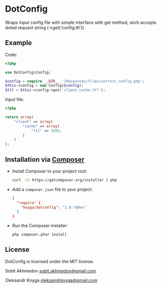 DotConfig
========================
Wraps input config file with simple interface with get method, wich accepts doted request string (->get('config.ttl'))


Example
-----------

Code:

```php
<?php

use DotConfig\Config;

$config = require __DIR__.'/Resources/files/correct_config.php';
$this->config = new Config($config);
$ttl = $this->config->get('client.cache.ttl');
```

Input file:

```php
<?php

return array(
    "client" => array(
        "cache" => array(
            "ttl" => 3600,
        )
    )
);
```


Installation via [Composer](http://getcomposer.org/)
------------

 * Install Composer to your project root:
    ```bash
    curl -sS https://getcomposer.org/installer | php
    ```

 * Add a `composer.json` file to your project:
    ```json
    {
      "require" {
        "knyga/dotconfig": "1.0.*@dev"
      }
    }
    ```

 * Run the Composer installer:
    ```bash
    php composer.phar install
    ```

License
-------

DotConfig is licensed under the MIT license.

Sobit Akhmedov <sobit.akhmedov@gmail.com>

Oleksandr Knyga <oleksandrknyga@gmail.com>
